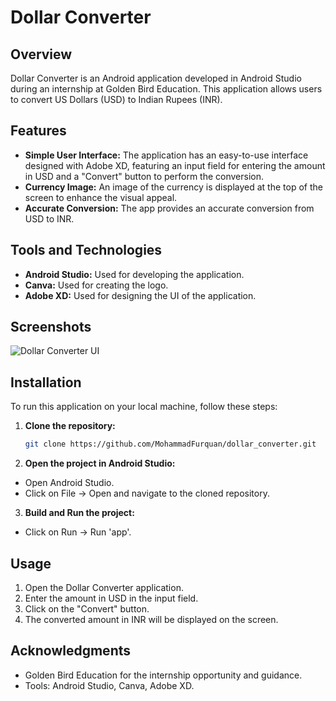 # Dollar Converter

## Overview
Dollar Converter is an Android application developed in Android Studio during an internship at Golden Bird Education. This application allows users to convert US Dollars (USD) to Indian Rupees (INR). 

## Features
- **Simple User Interface:** The application has an easy-to-use interface designed with Adobe XD, featuring an input field for entering the amount in USD and a "Convert" button to perform the conversion.
- **Currency Image:** An image of the currency is displayed at the top of the screen to enhance the visual appeal.
- **Accurate Conversion:** The app provides an accurate conversion from USD to INR.

## Tools and Technologies
- **Android Studio:** Used for developing the application.
- **Canva:** Used for creating the logo.
- **Adobe XD:** Used for designing the UI of the application.

## Screenshots
![Dollar Converter UI](path_to_screenshot)

## Installation
To run this application on your local machine, follow these steps:

1. **Clone the repository:**
   ```bash
   git clone https://github.com/MohammadFurquan/dollar_converter.git

2. **Open the project in Android Studio:**
- Open Android Studio.
- Click on File -> Open and navigate to the cloned repository.
3. **Build and Run the project:**
- Click on Run -> Run 'app'.

## Usage
1. Open the Dollar Converter application.
2. Enter the amount in USD in the input field.
3. Click on the "Convert" button.
4. The converted amount in INR will be displayed on the screen.

## Acknowledgments
- Golden Bird Education for the internship opportunity and guidance.
- Tools: Android Studio, Canva, Adobe XD.

